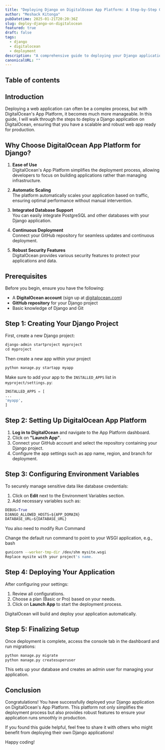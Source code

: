 ```yaml
---
title: "Deploying Django on DigitalOcean App Platform: A Step-by-Step Guide"
author: "Meshack Kitonga"
pubDatetime: 2025-01-21T20:20:36Z
slug: deploy-django-on-digitalocean
featured: true
draft: false
tags:
  - django
  - digitalocean
  - deployment
description: "A comprehensive guide to deploying your Django application on DigitalOcean's App Platform."
canonicalURL: ""
---
```


## Table of contents

## Introduction

Deploying a web application can often be a complex process, but with DigitalOcean's App Platform, it becomes much more manageable.
In this guide, I will walk through the steps to deploy a Django application on DigitalOcean, ensuring that you have a scalable and robust web app ready for production.

## Why Choose DigitalOcean App Platform for Django?

1. **Ease of Use**  
   DigitalOcean's App Platform simplifies the deployment process, allowing developers to focus on building applications rather than managing infrastructure.

2. **Automatic Scaling**  
   The platform automatically scales your application based on traffic, ensuring optimal performance without manual intervention.

3. **Integrated Database Support**  
   You can easily integrate PostgreSQL and other databases with your Django application.

4. **Continuous Deployment**  
   Connect your GitHub repository for seamless updates and continuous deployment.

5. **Robust Security Features**  
   DigitalOcean provides various security features to protect your applications and data.

## Prerequisites

Before you begin, ensure you have the following:

- A **DigitalOcean account** (sign up at [digitalocean.com](https://www.digitalocean.com/))
- **GitHub repository** for your Django project
- Basic knowledge of Django and Git

## Step 1: Creating Your Django Project

First, create a new Django project:

```python
django-admin startproject myproject
cd myproject
```

Then create a new app within your project

```python
python manage.py startapp myapp
```

Make sure to add your app to the `INSTALLED_APPS` list in `myproject/settings.py`:

```python
INSTALLED_APPS = [
...
'myapp',
]
```

## Step 2: Setting Up DigitalOcean App Platform

1. **Log in to DigitalOcean** and navigate to the App Platform dashboard.
2. Click on **"Launch App"**.
3. Connect your GitHub account and select the repository containing your Django project.
4. Configure the app settings such as app name, region, and branch for deployment.

## Step 3: Configuring Environment Variables

To securely manage sensitive data like database credentials:

1. Click on **Edit** next to the Environment Variables section.
2. Add necessary variables such as:

```python
DEBUG=True
DJANGO_ALLOWED_HOSTS=${APP_DOMAIN}
DATABASE_URL=${DATABASE_URL}
```

You also need to modify Run Command

Change the default run command to point to your WSGI application, e.g.,
bash

```bash
gunicorn --worker-tmp-dir /dev/shm mysite.wsgi
Replace mysite with your project's name.
```

## Step 4: Deploying Your Application

After configuring your settings:

1. Review all configurations.
2. Choose a plan (Basic or Pro) based on your needs.
3. Click on **Launch App** to start the deployment process.

DigitalOcean will build and deploy your application automatically.

## Step 5: Finalizing Setup

Once deployment is complete, access the console tab in the dashboard and run migrations:

```python
python manage.py migrate
python manage.py createsuperuser
```

This sets up your database and creates an admin user for managing your application.

## Conclusion

Congratulations! You have successfully deployed your Django application on DigitalOcean's App Platform. This platform not only simplifies the deployment process but also provides robust features to ensure your application runs smoothly in production.

If you found this guide helpful, feel free to share it with others who might benefit from deploying their own Django applications!

Happy coding!
